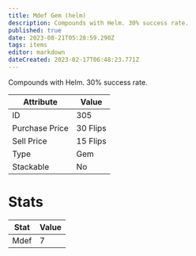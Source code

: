 ```yaml
---
title: Mdef Gem (helm)
description: Compounds with Helm. 30% success rate.
published: true
date: 2023-08-21T05:28:59.290Z
tags: items
editor: markdown
dateCreated: 2023-02-17T06:48:23.771Z
---
```


Compounds with Helm. 30% success rate.

|Attribute|Value|
|-|-|
|ID|305|
|Purchase Price|30 Flips|
|Sell Price|15 Flips|
|Type|Gem|
|Stackable|No|

# Stats
|Stat|Value|
|-|-|
|Mdef|7|
